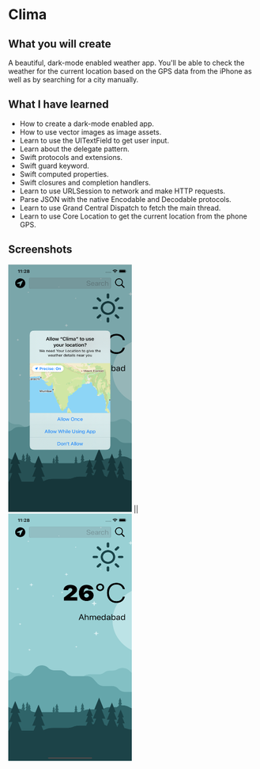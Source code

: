 #  Clima


## What you will create

A beautiful, dark-mode enabled weather app. You'll be able to check the weather for the current location based on the GPS data from the iPhone as well as by searching for a city manually.

## What I have learned

* How to create a dark-mode enabled app.
* How to use vector images as image assets.
* Learn to use the UITextField to get user input.
* Learn about the delegate pattern.
* Swift protocols and extensions.
* Swift guard keyword.
* Swift computed properties.
* Swift closures and completion handlers.
* Learn to use URLSession to network and make HTTP requests.
* Parse JSON with the native Encodable and Decodable protocols.
* Learn to use Grand Central Dispatch to fetch the main thread.
* Learn to use Core Location to get the current location from the phone GPS.

## Screenshots

<img src="Documentation/1.png" width="250" height="500"> || <img src="Documentation/2.png" width="250" height="500">
